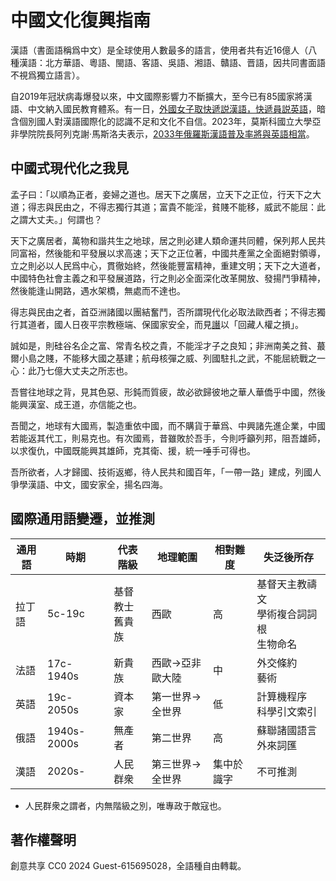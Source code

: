# 中國文化復興指南
漢語（書面語稱爲中文）是全球使用人數最多的語言，使用者共有近16億人（八種漢語：北方華語、粵語、閩語、客語、吳語、湘語、贛語、晋語，因共同書面語不視爲獨立語言）。

自2019年冠狀病毒爆發以來，中文國際影響力不斷擴大，至今已有85國家將漢語、中文納入國民教育體系。有一日，[外國女子取快遞説漢語，快遞員説英語](https://roll.sohu.com/a/719676820_100199564)，暗含個別國人對漢語國際化的認識不足和文化不自信。2023年，莫斯科國立大學亞非學院院長阿列克謝·馬斯洛夫表示，[2033年俄羅斯漢語普及率將與英語相當](https://sputniknews.cn/20230420/1049714051.html)。

## 中國式現代化之我見
孟子曰：「以順為正者，妾婦之道也。居天下之廣居，立天下之正位，行天下之大道；得志與民由之，不得志獨行其道；富貴不能淫，貧賤不能移，威武不能屈：此之謂大丈夫。」何謂也？

天下之廣居者，萬物和諧共生之地球，居之則必建人類命運共同體，保列邦人民共同富裕，然後能和平發展以求高速；天下之正位著，中國共產黨之全面絕對領導，立之則必以人民爲中心，貫徹始終，然後能豐富精神，重建文明；天下之大道者，中國特色社會主義之和平發展道路，行之則必全面深化改革開放、發揚鬥爭精神，然後能逢山開路，遇水架橋，無處而不達也。

得志與民由之者，首亞洲諸國以團結奮鬥，否所謂現代化必取法歐西者；不得志獨行其道者，國人日夜平宗教極端、保國家安全，而見[譖](https://zh.wikipedia.org/wiki/新疆種族滅絕指控)以「回藏人權之損」。

誠如是，則硅谷名企之富、常青名校之貴，不能淫才子之良知；非洲南美之貧、蕞爾小島之賤，不能移大國之基建；航母核彈之威、列國駐扎之武，不能屈統戰之一心：此乃七億大丈夫之所志也。

吾嘗往地球之背，見其色惡、形鈍而質疲，故必欲歸彼地之華人華僑乎中國，然後能興漢室、成王道，亦信能之也。

吾聞之，地球有大國焉，製造重依中國，而不購貨于華爲、中興諸先進企業，中國若能返其代工，則易克也。有次國焉，昔雖敗於吾手，今則呼籲列邦，阻吾雄師，以求復仇，中國既能興其雄師，克其衛、援，統一唾手可得也。

吾所欲者，人才歸國、技術返鄉，待人民共和國百年，「一帶一路」建成，列國人爭學漢語、中文，國安家全，揚名四海。

## 國際通用語變遷，並推測
|通用語|時期|代表階級|地理範圍|相對難度|失泛後所存
|-|-|-|-|-|-
|拉丁語|5c-19c|基督教士<br>舊貴族|西歐|高|基督天主教禱文<br>學術複合詞詞根<br>生物命名
|法語|17c-1940s|新貴族|西歐→亞非歐大陸|中|外交條約<br>藝術
|英語|19c-2050s|資本家|第一世界→全世界|低|計算機程序<br>科學引文索引
|俄語|1940s-2000s|無產者|第二世界|高|蘇聯諸國語言外來詞匯
|漢語|2020s-|人民群衆|第三世界→全世界|集中於識字|不可推測

- 人民群衆之謂者，内無階級之別，唯專政于敵寇也。

## 著作權聲明
創意共享 CC0 2024 Guest-615695028，全語種自由轉載。
